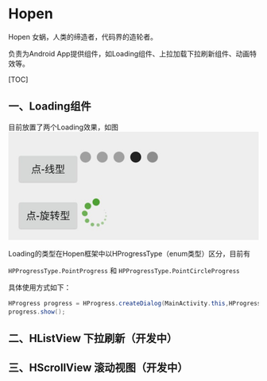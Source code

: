 # Hopen

Hopen 女蜗，人类的缔造者，代码界的造轮者。

负责为Android App提供组件，如Loading组件、上拉加载下拉刷新组件、动画特效等。



[TOC]

## 一、Loading组件



目前放置了两个Loading效果，如图![Loading组件](img/loading.png)

Loading的类型在Hopen框架中以HProgressType（enum类型）区分，目前有

`HPProgressType.PointProgress` 和 `HPProgressType.PointCircleProgress`



具体使用方式如下：

```java
HProgress progress = HProgress.createDialog(MainActivity.this,HProgressType.PointProgress);
progress.show();
```





## 二、HListView 下拉刷新（开发中）





## 三、HScrollView 滚动视图（开发中）







